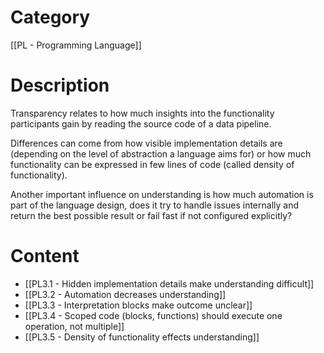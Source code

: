 # Category

[[PL - Programming Language]]
# Description

Transparency relates to how much insights into the functionality participants gain by reading the source code of a data pipeline.

Differences can come from how visible implementation details are (depending on the level of abstraction a language aims for) or how much functionality can be expressed in few lines of code (called density of functionality).

Another important influence on understanding is how much automation is part of the language design, does it try to handle issues internally and return the best possible result or fail fast if not configured explicitly?
# Content

- [[PL3.1 - Hidden implementation details make understanding difficult]]
- [[PL3.2 - Automation decreases understanding]]
- [[PL3.3 - Interpretation blocks make outcome unclear]]
- [[PL3.4 - Scoped code (blocks, functions) should execute one operation, not multiple]]
- [[PL3.5 - Density of functionality effects understanding]]
